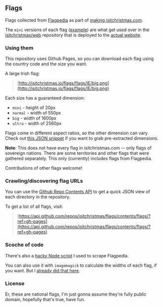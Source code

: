 ## Flags

Flags collected from [Flagpedia](http://flagpedia.net/) as part of [making isitchristmas.com](https://konklone.com/post/isitchristmas-dot-com-2012).

The `mini` versions of each flag ([example](https://github.com/isitchristmas/flags/blob/master/AD/mini.png)) are what get used over in the [isitchristmas/web](https://github.com/isitchristmas/web) repository that is deployed to the [actual website](https://isitchristmas.com).

### Using them

This repository uses Github Pages, so you can download each flag using the country code and the size you want.

A large Irish flag:

> [http://isitchristmas.io/flags/flags/IE/big.png](http://isitchristmas.io/flags/flags/IE/big.png)

Each size has a guaranteed dimension:

* `mini` - height of 20px
* `normal` - width of 550px
* `big` - width of 1600px
* `ultra` - width of 2560px

Flags come in different aspect ratios, so the other dimension can vary. Check out [this JSON snippet](https://github.com/isitchristmas/web/blob/master/public/js/christmas.js#L237) if you want to grab pre-extracted dimensions.

**Note**: This does not have every flag in isitchristmas.com -- only flags of sovereign nations. There are some territories and other flags that were gathered separately. This only (currently) includes flags from Flagpedia.

Contributions of other flags welcome!

### Crawling/discovering flag URLs

You can use the [Github Repo Contents API](http://developer.github.com/v3/repos/contents/) to get a quick JSON view of each directory in the repository.

To get a list of all flags, visit:

> [https://api.github.com/repos/isitchristmas/flags/contents/flags/?ref=gh-pages](https://api.github.com/repos/isitchristmas/flags/contents/flags/?ref=gh-pages)


### Scoche of code

There's also a [hacky Node script](https://github.com/isitchristmas/flags/blob/master/flagpedia.js) I used to scrape Flagpedia.

You can also use it with `imagemagick` to calculate the widths of each flag, if you want. But I [already did that here](https://github.com/isitchristmas/web/blob/master/public/js/christmas.js#L237).

### License

Er, these are national flags, I'm just gonna assume they're fully public domain, hopefully that's true, have fun.